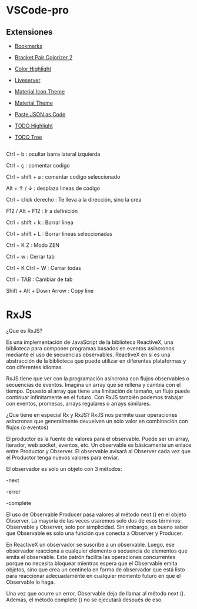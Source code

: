# VSCode-pro

## Extensiones

* [Bookmarks](https://marketplace.visualstudio.com/items?itemName=alefragnani.Bookmarks)

* [Bracket Pair Colorizer 2](https://marketplace.visualstudio.com/items?itemName=CoenraadS.bracket-pair-colorizer-2)

* [Color Highlight](https://marketplace.visualstudio.com/items?itemName=naumovs.color-highlight)

* [Liveserver](https://marketplace.visualstudio.com/items?itemName=ritwickdey.LiveServer)

* [Material Icon Theme](https://marketplace.visualstudio.com/items?itemName=PKief.material-icon-theme)

* [Material Theme](https://marketplace.visualstudio.com/items?itemName=Equinusocio.vsc-material-theme)

* [Paste JSON as Code](https://marketplace.visualstudio.com/items?itemName=quicktype.quicktype)

* [TODO Highlight](https://marketplace.visualstudio.com/items?itemName=wayou.vscode-todo-highlight)

* [TODO Tree](https://marketplace.visualstudio.com/items?itemName=Gruntfuggly.todo-tree)




##

Ctrl + b : ocultar barra lateral izquierda

Ctrl + ç : comentar codigo

Ctrl + shift + a : comentar codigo seleccionado

Alt + ↑ / ↓ : desplaza lineas de codigo

Ctrl + click derecho : Te lleva a la dirección, sino la crea

F12 / Alt + F12 : Ir a definición

Ctrl + shift + k : Borrar linea

Ctrl + shift + L : Borrar lineas seleccionadas

Ctrl + K Z : Modo ZEN

Ctrl + w : Cerrar tab

Ctrl + K  Ctrl + W : Cerrar todas

Ctrl + TAB : Cambiar de tab


Shift + Alt + Down Arrow : Copy line





# RxJS


¿Que es RxJS?

Es una implementación de JavaScript de la biblioteca ReactiveX, una biblioteca para componer programas basados en eventos asíncronos mediante el uso de secuencias observables. ReactiveX en sí es una abstracción de la biblioteca que puede utilizar en diferentes plataformas y con diferentes idiomas.


RxJS tiene que ver con la programación asíncrona con flujos observables o secuencias de eventos. Imagina un array que se rellena y cambia con el tiempo. Opuesto al array que tiene una limitación de tamaño, un flujo puede continuar infinitamente en el futuro. Con RxJS también podemos trabajar con eventos, promesas, arrays regulares o arrays similares.

¿Que tiene en especial Rx y RxJS?
RxJS nos permite usar operaciones asíncronas que generalmente devuelven un solo valor en combinación con flujos (o eventos)


El productor es la fuente de valores para el observable. Puede ser un array, iterador, web socket, eventos, etc.
Un observable es básicamente un enlace entre Productor y Observer. El observable avisará al Observer cada vez que el Productor tenga nuevos valores para enviar.


El observador es solo un objeto con 3 métodos:

-next

-error

-complete


El uso de Observable Producer pasa valores al método next () en el objeto Observer.
La mayoría de las veces usaremos solo dos de esos términos: Observable y Observer, solo por simplicidad. Sin embargo, es bueno saber que Observable es solo una función que conecta a Observer y Producer.

En ReactiveX un observador se suscribe a un observable. Luego, ese observador reacciona a cualquier elemento o secuencia de elementos que emita el observable. Este patrón facilita las operaciones concurrentes porque no necesita bloquear mientras espera que el Observable emita objetos, sino que crea un centinela en forma de observador que está listo para reaccionar adecuadamente en cualquier momento futuro en que el Observable lo haga.

Una vez que ocurre un error, Observable deja de llamar al método next (). Además, el método complete () no se ejecutará después de eso.






